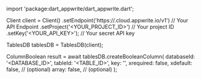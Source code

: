 import 'package:dart_appwrite/dart_appwrite.dart';

Client client = Client()
    .setEndpoint('https://<REGION>.cloud.appwrite.io/v1') // Your API Endpoint
    .setProject('<YOUR_PROJECT_ID>') // Your project ID
    .setKey('<YOUR_API_KEY>'); // Your secret API key

TablesDB tablesDB = TablesDB(client);

ColumnBoolean result = await tablesDB.createBooleanColumn(
    databaseId: '<DATABASE_ID>',
    tableId: '<TABLE_ID>',
    key: '',
    xrequired: false,
    xdefault: false, // (optional)
    array: false, // (optional)
);
